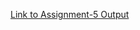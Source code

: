 [Link to Assignment-5 Output](https://harsha12a.github.io/Assignments-of-fullstack/Week-2/Assignment-5/3.html)